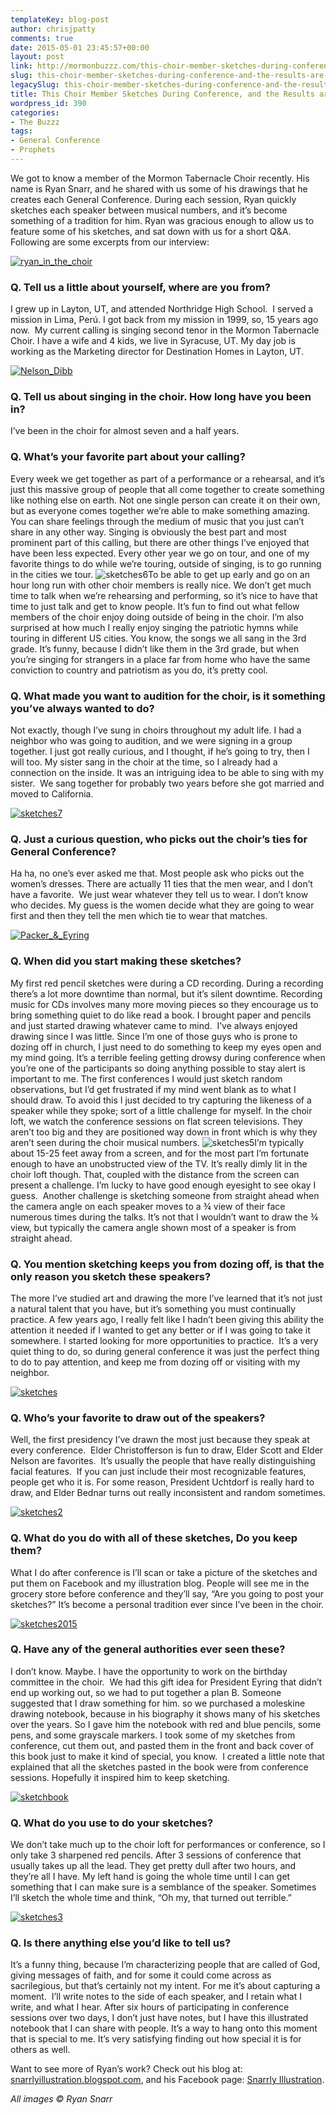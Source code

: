 ```yaml
---
templateKey: blog-post
author: chrisjpatty
comments: true
date: 2015-05-01 23:45:57+00:00
layout: post
link: http://mormonbuzzz.com/this-choir-member-sketches-during-conference-and-the-results-are-stunning/
slug: this-choir-member-sketches-during-conference-and-the-results-are-stunning
legacySlug: this-choir-member-sketches-during-conference-and-the-results-are-stunning
title: This Choir Member Sketches During Conference, and the Results are Stunning!
wordpress_id: 390
categories:
- The Buzzz
tags:
- General Conference
- Prophets
---
```


We got to know a member of the Mormon Tabernacle Choir recently. His name is Ryan Snarr, and he shared with us some of his drawings that he creates each General Conference. During each session, Ryan quickly sketches each speaker between musical numbers, and it’s become something of a tradition for him. Ryan was gracious enough to allow us to feature some of his sketches, and sat down with us for a short Q&A. Following are some excerpts from our interview:

[![ryan_in_the_choir](/img/ryan_in_the_choir.jpg)](/img/ryan_in_the_choir.jpg)


### **Q. Tell us a little about yourself, where are you from?**




I grew up in Layton, UT, and attended Northridge High School.  I served a mission in Lima, Perú. I got back from my mission in 1999, so, 15 years ago now.  My current calling is singing second tenor in the Mormon Tabernacle Choir. I have a wife and 4 kids, we live in Syracuse, UT. My day job is working as the Marketing director for Destination Homes in Layton, UT.

[![Nelson_Dibb](/img/Nelson_Dibb.jpg)](/img/Nelson_Dibb.jpg)


### **Q. Tell us about singing in the choir. How long have you been in?**




I’ve been in the choir for almost seven and a half years.


### **Q. What’s your favorite part about your calling?**




Every week we get together as part of a performance or a rehearsal, and it’s just this massive group of people that all come together to create something like nothing else on earth. Not one single person can create it on their own, but as everyone comes together we’re able to make something amazing. You can share feelings through the medium of music that you just can’t share in any other way.
Singing is obviously the best part and most prominent part of this calling, but there are other things I’ve enjoyed that have been less expected. Every other year we go on tour, and one of my favorite things to do while we’re touring, outside of singing, is to go running in the cities we tour. ![sketches6](/img/sketches6.jpg)To be able to get up early and go on an hour long run with other choir members is really nice. We don’t get much time to talk when we’re rehearsing and performing, so it’s nice to have that time to just talk and get to know people. It’s fun to find out what fellow members of the choir enjoy doing outside of being in the choir. I’m also surprised at how much I really enjoy singing the patriotic hymns while touring in different US cities. You know, the songs we all sang in the 3rd grade. It’s funny, because I didn’t like them in the 3rd grade, but when you’re singing for strangers in a place far from home who have the same conviction to country and patriotism as you do, it’s pretty cool.


### **Q. What made you want to audition for the choir, is it something you’ve always wanted to do?**




Not exactly, though I’ve sung in choirs throughout my adult life. I had a neighbor who was going to audition, and we were signing in a group together. I just got really curious, and I thought, if he’s going to try, then I will too. My sister sang in the choir at the time, so I already had a connection on the inside. It was an intriguing idea to be able to sing with my sister.  We sang together for probably two years before she got married and moved to California.

[![sketches7](/img/sketches7-1024x399.jpg)](/img/sketches7.jpg)


### **Q. Just a curious question, who picks out the choir’s ties for General Conference?**




Ha ha, no one’s ever asked me that. Most people ask who picks out the women’s dresses. There are actually 11 ties that the men wear, and I don’t have a favorite.  We just wear whatever they tell us to wear. I don’t know who decides. My guess is the women decide what they are going to wear first and then they tell the men which tie to wear that matches.

[![Packer_&_Eyring](/img/Packer__Eyring.jpg)](/img/Packer__Eyring.jpg)


### **Q. When did you start making these sketches?**




My first red pencil sketches were during a CD recording. During a recording there’s a lot more downtime than normal, but it’s silent downtime. Recording music for CDs involves many more moving pieces so they encourage us to bring something quiet to do like read a book. I brought paper and pencils and just started drawing whatever came to mind.  I’ve always enjoyed drawing since I was little. Since I’m one of those guys who is prone to dozing off in church, I just need to do something to keep my eyes open and my mind going. It’s a terrible feeling getting drowsy during conference when you’re one of the participants so doing anything possible to stay alert is important to me. The first conferences I would just sketch random observations, but I’d get frustrated if my mind went blank as to what I should draw. To avoid this I just decided to try capturing the likeness of a speaker while they spoke; sort of a little challenge for myself. In the choir loft, we watch the conference sessions on flat screen televisions. They aren’t too big and they are positioned way down in front which is why they aren’t seen during the choir musical numbers. ![sketches5](/img/sketches5.jpg)I’m typically about 15-25 feet away from a screen, and for the most part I’m fortunate enough to have an unobstructed view of the TV. It’s really dimly lit in the choir loft though. That, coupled with the distance from the screen can present a challenge. I’m lucky to have good enough eyesight to see okay I guess.  Another challenge is sketching someone from straight ahead when the camera angle on each speaker moves to a ¾ view of their face numerous times during the talks. It’s not that I wouldn’t want to draw the ¾ view, but typically the camera angle shown most of a speaker is from straight ahead.


### **Q. You mention sketching keeps you from dozing off, is that the only reason you sketch these speakers?**




The more I’ve studied art and drawing the more I’ve learned that it’s not just a natural talent that you have, but it’s something you must continually practice. A few years ago, I really felt like I hadn’t been giving this ability the attention it needed if I wanted to get any better or if I was going to take it somewhere. I started looking for more opportunities to practice.  It’s a very quiet thing to do, so during general conference it was just the perfect thing to do to pay attention, and keep me from dozing off or visiting with my neighbor.

[![sketches](/img/sketches.jpg)](/img/sketches.jpg)


### **Q. Who’s your favorite to draw out of the speakers?**




Well, the first presidency I’ve drawn the most just because they speak at every conference.  Elder Christofferson is fun to draw, Elder Scott and Elder Nelson are favorites.  It’s usually the people that have really distinguishing facial features.  If you can just include their most recognizable features, people get who it is. For some reason, President Uchtdorf is really hard to draw, and Elder Bednar turns out really inconsistent and random sometimes.

[![sketches2](/img/sketches2.jpg)](/img/sketches2.jpg)


### **Q. What do you do with all of these sketches, Do you keep them?**




What I do after conference is I’ll scan or take a picture of the sketches and put them on Facebook and my illustration blog. People will see me in the grocery store before conference and they’ll say, “Are you going to post your sketches?” It’s become a personal tradition ever since I’ve been in the choir.

[![sketches2015](/img/sketches2015.jpg)](/img/sketches2015.jpg)


### **Q. Have any of the general authorities ever seen these?**




I don’t know. Maybe. I have the opportunity to work on the birthday committee in the choir.  We had this gift idea for President Eyring that didn’t end up working out, so we had to put together a plan B. Someone suggested that I draw something for him. so we purchased a moleskine drawing notebook, because in his biography it shows many of his sketches over the years. So I gave him the notebook with red and blue pencils, some pens, and some grayscale markers. I took some of my sketches from conference, cut them out, and pasted them in the front and back cover of this book just to make it kind of special, you know.  I created a little note that explained that all the sketches pasted in the book were from conference sessions. Hopefully it inspired him to keep sketching.

[![sketchbook](/img/sketchbook.jpg)](/img/sketchbook.jpg)


### **Q. What do you use to do your sketches?**




We don’t take much up to the choir loft for performances or conference, so I only take 3 sharpened red pencils. After 3 sessions of conference that usually takes up all the lead. They get pretty dull after two hours, and they’re all I have. My left hand is going the whole time until I can get something that I can make sure is a semblance of the speaker. Sometimes I’ll sketch the whole time and think, “Oh my, that turned out terrible.”

[![sketches3](/img/sketches3.jpg)](/img/sketches3.jpg)


### **Q. Is there anything else you’d like to tell us?**




It’s a funny thing, because I’m characterizing people that are called of God, giving messages of faith, and for some it could come across as sacrilegious, but that’s certainly not my intent. For me it’s about capturing a moment.  I’ll write notes to the side of each speaker, and I retain what I write, and what I hear. After six hours of participating in conference sessions over two days, I don’t just have notes, but I have this illustrated notebook that I can share with people. It’s a way to hang onto this moment that is special to me. It’s very satisfying finding out how special it is for others as well.

Want to see more of Ryan’s work? Check out his blog at: [snarrlyillustration.blogspot.com](http://www.snarrlyillustration.blogspot.com), and his Facebook page: [Snarrly Illustration](https://www.facebook.com/snarrlyillustration).

_All images © Ryan Snarr_
